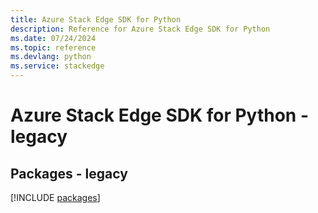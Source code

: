```yaml
---
title: Azure Stack Edge SDK for Python
description: Reference for Azure Stack Edge SDK for Python
ms.date: 07/24/2024
ms.topic: reference
ms.devlang: python
ms.service: stackedge
---
```

# Azure Stack Edge SDK for Python - legacy
## Packages - legacy
[!INCLUDE [packages](stack-edge-index.md)]